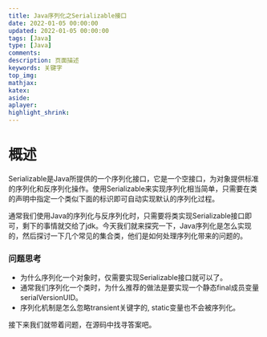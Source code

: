 ```yaml
---
title: Java序列化之Serializable接口
date: 2022-01-05 00:00:00
updated: 2022-01-05 00:00:00
tags: [Java]
type: [Java]
comments: 
description: 页面描述
keywords: 关键字
top_img:
mathjax:
katex:
aside:
aplayer:
highlight_shrink:
---
```


# 概述

Serializable是Java所提供的一个序列化接口，它是一个空接口，为对象提供标准的序列化和反序列化操作。使用Serializable来实现序列化相当简单，只需要在类的声明中指定一个类似下面的标识即可自动实现默认的序列化过程。

通常我们使用Java的序列化与反序列化时，只需要将类实现Serializable接口即可，剩下的事情就交给了jdk。今天我们就来探究一下，Java序列化是怎么实现的，然后探讨一下几个常见的集合类，他们是如何处理序列化带来的问题的。

### 问题思考

- 为什么序列化一个对象时，仅需要实现Serializable接口就可以了。
- 通常我们序列化一个类时，为什么推荐的做法是要实现一个静态final成员变量serialVersionUID。
- 序列化机制是怎么忽略transient关键字的, static变量也不会被序列化。

接下来我们就带着问题，在源码中找寻答案吧。